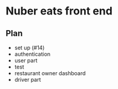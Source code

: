 # Nuber eats front end

## Plan

- set up (#14)
- authentication
- user part
- test
- restaurant owner dashboard
- driver part

